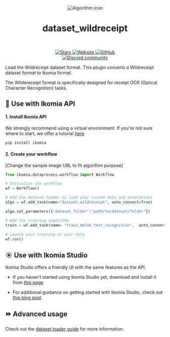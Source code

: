 <div align="center">
  <img src="images/icon.png" alt="Algorithm icon">
  <h1 align="center">dataset_wildreceipt</h1>
</div>
<br />
<p align="center">
    <a href="https://github.com/Ikomia-hub/dataset_wildreceipt">
        <img alt="Stars" src="https://img.shields.io/github/stars/Ikomia-hub/dataset_wildreceipt">
    </a>
    <a href="https://app.ikomia.ai/hub/">
        <img alt="Website" src="https://img.shields.io/website/http/app.ikomia.ai/en.svg?down_color=red&down_message=offline&up_message=online">
    </a>
    <a href="https://github.com/Ikomia-hub/dataset_wildreceipt/blob/main/LICENSE.md">
        <img alt="GitHub" src="https://img.shields.io/github/license/Ikomia-hub/dataset_wildreceipt.svg?color=blue">
    </a>    
    <br>
    <a href="https://discord.com/invite/82Tnw9UGGc">
        <img alt="Discord community" src="https://img.shields.io/badge/Discord-white?style=social&logo=discord">
    </a> 
</p>

Load the Wildreceipt dataset format. This plugin converts a Wildreceipt dataset format to Ikomia format.

The Wildereceipt format is specifically designed for receipt OCR (Optical Character Recognition) tasks.


## :rocket: Use with Ikomia API

#### 1. Install Ikomia API

We strongly recommend using a virtual environment. If you're not sure where to start, we offer a tutorial [here](https://www.ikomia.ai/blog/a-step-by-step-guide-to-creating-virtual-environments-in-python).

```sh
pip install ikomia
```

#### 2. Create your workflow

[Change the sample image URL to fit algorithm purpose]

```python
from ikomia.dataprocess.workflow import Workflow

# Initialize the workflow
wf = Workflow()

# Add the dataset loader to load your custom data and annotations
algo = wf.add_task(name="dataset_wildreceipt", auto_connect=True)

algo.set_parameters({"dataset_folder":"path/to/dataset/folder"})

# Add the training algorithm
train = wf.add_task(name= "train_mmlab_text_recognition",  auto_connect=True)
   
# Launch your training on your data
wf.run()
```

## :sunny: Use with Ikomia Studio

Ikomia Studio offers a friendly UI with the same features as the API.

- If you haven't started using Ikomia Studio yet, download and install it from [this page](https://www.ikomia.ai/studio).

- For additional guidance on getting started with Ikomia Studio, check out [this blog post](https://www.ikomia.ai/blog/how-to-get-started-with-ikomia-studio).


## :fast_forward: Advanced usage 

 Check out the [dataset loader guide](https://www.ikomia.ai/blog/using-dataset-loaders-to-train-a-custom-model-with-the-ikomia-api#working-with-wildreceipt-dataset-format) for more information.
